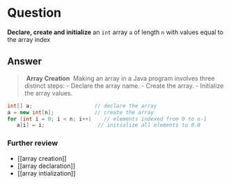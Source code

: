 # Question
**Declare, create and initialize** an `int` array `a` of length `n` with values equal to the array index
## Answer
> **Array Creation**
> Making an array in a Java program involves three distinct steps:
	-   Declare the array name.
	-   Create the array.
	-   Initialize the array values.
```Java
int[] a;                    // declare the array
a = new int[n];             // create the array
for (int i = 0; i < n; i++)    // elements indexed from 0 to n-1
   a[i] = i;                 // initialize all elements to 0.0
```
### Further review
- [[array creation]]
- [[array declaration]]
- [[array intialization]]
